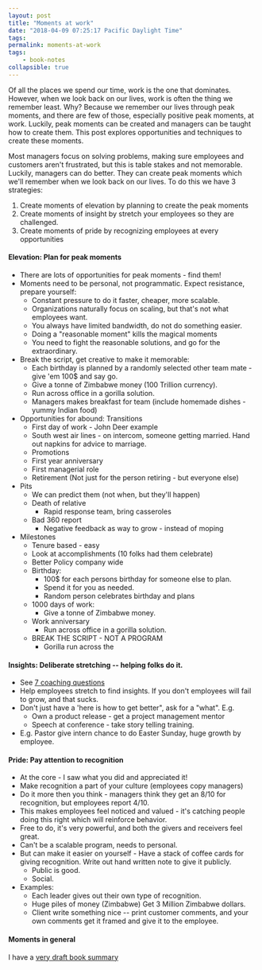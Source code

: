 ```yaml
---
layout: post
title: "Moments at work"
date: "2018-04-09 07:25:17 Pacific Daylight Time"
tags:
permalink: moments-at-work
tags:
    - book-notes
collapsible: true
---
```


Of all the places we spend our time, work is the one that dominates. However, when we look back on our lives, work is often the thing we remember least. Why? Because we remember our lives through peak moments, and there are few of those, especially positive peak moments, at work. Luckily, peak moments can be created and managers can be taught how to create them. This post explores opportunities and techniques to create these moments.

Most managers focus on solving problems, making sure employees and customers aren't frustrated, but this is table stakes and not memorable. Luckily, managers can do better. They can create peak moments which we'll remember when we look back on our lives. To do this we have 3 strategies:

1. Create moments of elevation by planning to create the peak moments
1. Create moments of insight by stretch your employees so they are challenged.
1. Create moments of pride by recognizing employees at every opportunities

#### Elevation: Plan for peak moments

- There are lots of opportunities for peak moments - find them!
- Moments need to be personal, not programmatic. Expect resistance, prepare yourself:
  - Constant pressure to do it faster, cheaper, more scalable.
  - Organizations naturally focus on scaling, but that's not what employees want.
  - You always have limited bandwidth, do not do something easier.
  - Doing a "reasonable moment" kills the magical moments
  - You need to fight the reasonable solutions, and go for the extraordinary.
- Break the script, get creative to make it memorable:
  - Each birthday is planned by a randomly selected other team mate - give 'em 100\$ and say go.
  - Give a tonne of Zimbabwe money (100 Trillion currency).
  - Run across office in a gorilla solution.
  - Managers makes breakfast for team (include homemade dishes - yummy Indian food)
- Opportunities for abound: Transitions
  - First day of work - John Deer example
  - South west air lines - on intercom, someone getting married. Hand out napkins for advice to marriage.
  - Promotions
  - First year anniversary
  - First managerial role
  - Retirement (Not just for the person retiring - but everyone else)
- Pits
  - We can predict them (not when, but they'll happen)
  - Death of relative
    - Rapid response team, bring casseroles
  - Bad 360 report
    - Negative feedback as way to grow - instead of moping
- Milestones
  - Tenure based - easy
  - Look at accomplishments (10 folks had them celebrate)
  - Better Policy company wide
  - Birthday:
    - 100\$ for each persons birthday for someone else to plan.
    - Spend it for you as needed.
    - Random person celebrates birthday and plans
  - 1000 days of work:
    - Give a tonne of Zimbabwe money.
  - Work anniversary
    - Run across office in a gorilla solution.
  - BREAK THE SCRIPT - NOT A PROGRAM
    - Gorilla run across the

#### Insights: Deliberate stretching -- helping folks do it.

- See [7 coaching questions](/Coaching-Questions)
- Help employees stretch to find insights. If you don't employees will fail to grow, and that sucks.
- Don't just have a 'here is how to get better", ask for a "what". E.g.
  - Own a product release - get a project management mentor
  - Speech at conference - take story telling training.
- E.g. Pastor give intern chance to do Easter Sunday, huge growth by employee.

#### Pride: Pay attention to recognition

- At the core - I saw what you did and appreciated it!
- Make recognition a part of your culture (employees copy managers)
- Do it more then you think - managers think they get an 8/10 for recognition, but employees report 4/10.
- This makes employees feel noticed and valued - it's catching people doing this right which will reinforce behavior.
- Free to do, it's very powerful, and both the givers and receivers feel great.
- Can't be a scalable program, needs to personal.
- But can make it easier on yourself - Have a stack of coffee cards for giving recognition. Write out hand written note to give it publicly.
  - Public is good.
  - Social.
- Examples:
  - Each leader gives out their own type of recognition.
  - Huge piles of money (Zimbabwe) Get 3 Million Zimbabwe dollars.
  - Client write something nice -- print customer comments, and your own comments get it framed and give it to the employee.

#### Moments in general

I have a [very draft book summary](/moments)
